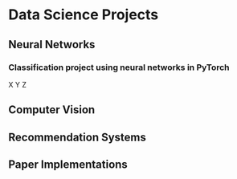 # Data Science Projects 

## Neural Networks

### Classification project using neural networks in PyTorch

X Y Z

## Computer Vision

## Recommendation Systems

## Paper Implementations
